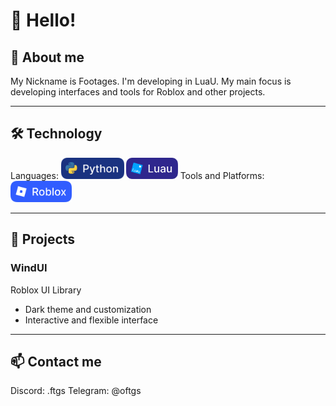 # 👋 Hello!

## 👤 About me

My Nickname is Footages. I'm developing in LuaU. 
My main focus is developing interfaces and tools for Roblox and other projects.

---

## 🛠️ Technology
Languages: <img height="34px" src="./images/python.png"/> <img height="34px" src="./images/luau.png"/>
Tools and Platforms: <img height="34px" src="./images/roblox.png"/>

---

## 🌟 Projects
### WindUI 
Roblox UI Library
- Dark theme and customization
- Interactive and flexible interface

---

## 📫 Contact me
Discord: .ftgs
Telegram: @oftgs
